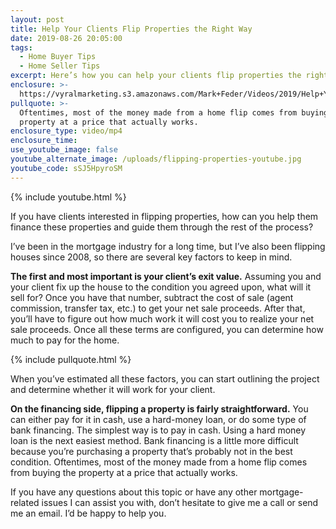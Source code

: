 ```yaml
---
layout: post
title: Help Your Clients Flip Properties the Right Way
date: 2019-08-26 20:05:00
tags:
  - Home Buyer Tips
  - Home Seller Tips
excerpt: Here’s how you can help your clients flip properties the right way.
enclosure: >-
  https://vyralmarketing.s3.amazonaws.com/Mark+Feder/Videos/2019/Help+Your+Clients+Flip+Properties+the+Right+Way.mp4
pullquote: >-
  Oftentimes, most of the money made from a home flip comes from buying the
  property at a price that actually works.
enclosure_type: video/mp4
enclosure_time:
use_youtube_image: false
youtube_alternate_image: /uploads/flipping-properties-youtube.jpg
youtube_code: sSJ5HpyroSM
---
```


{% include youtube.html %}

If you have clients interested in flipping properties, how can you help them finance these properties and guide them through the rest of the process?&nbsp;

I’ve been in the mortgage industry for a long time, but I’ve also been flipping houses since 2008, so there are several key factors to keep in mind.&nbsp;

**The first and most important is your client’s exit value.** Assuming you and your client fix up the house to the condition you agreed upon, what will it sell for? Once you have that number, subtract the cost of sale (agent commission, transfer tax, etc.) to get your net sale proceeds. After that, you’ll have to figure out how much work it will cost you to realize your net sale proceeds. Once all these terms are configured, you can determine how much to pay for the home.

{% include pullquote.html %}

When you’ve estimated all these factors, you can start outlining the project and determine whether it will work for your client.&nbsp;

**On the financing side, flipping a property is fairly straightforward.** You can either pay for it in cash, use a hard-money loan, or do some type of bank financing. The simplest way is to pay in cash. Using a hard money loan is the next easiest method. Bank financing is a little more difficult because you’re purchasing a property that’s probably not in the best condition. Oftentimes, most of the money made from a home flip comes from buying the property at a price that actually works.&nbsp;

If you have any questions about this topic or have any other mortgage-related issues I can assist you with, don’t hesitate to give me a call or send me an email. I’d be happy to help you.